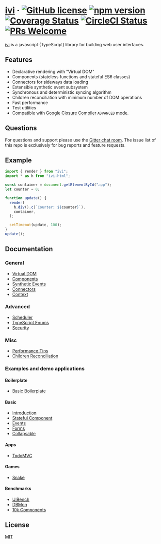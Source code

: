 # [ivi](https://github.com/ivijs/ivi) &middot; [![GitHub license](https://img.shields.io/badge/license-MIT-blue.svg)](https://github.com/ivijs/ivi/blob/master/LICENSE) [![npm version](https://img.shields.io/npm/v/ivi.svg)](https://www.npmjs.com/package/ivi) [![Coverage Status](https://coveralls.io/repos/github/ivijs/ivi/badge.svg)](https://coveralls.io/github/ivijs/ivi) [![CircleCI Status](https://circleci.com/gh/ivijs/ivi.svg?style=shield&circle-token=:circle-token)](https://circleci.com/gh/ivijs/ivi) [![PRs Welcome](https://img.shields.io/badge/PRs-welcome-brightgreen.svg)](https://github.com/ivijs/ivi)

[ivi](http://github.com/ivijs/ivi) is a javascript (TypeScript) library for building web user interfaces.

## Features

- Declarative rendering with "Virtual DOM"
- Components (stateless functions and stateful ES6 classes)
- Connectors for sideways data loading
- Extensible synthetic event subsystem
- Synchronous and deterministic syncing algorithm
- Children reconciliation with minimum number of DOM operations
- Fast performance
- Test utilities
- Compatible with [Google Closure Compiler](https://github.com/google/closure-compiler) `ADVANCED` mode.

## Questions

For questions and support please use the [Gitter chat room](https://gitter.im/ivijs/ivi). The issue list of this repo is
exclusively for bug reports and feature requests.

## Example

```js
import { render } from "ivi";
import * as h from "ivi-html";

const container = document.getElementById("app");
let counter = 0;

function update() {
  render(
    h.div().c(`Counter: ${counter}`),
    container,
  );

  setTimeout(update, 100);
}
update();
```

## Documentation

### General

- [Virtual DOM](https://github.com/ivijs/ivi/blob/master/documentation/general/virtual-dom.md)
- [Components](https://github.com/ivijs/ivi/blob/master/documentation/general/components.md)
- [Synthetic Events](https://github.com/ivijs/ivi/blob/master/documentation/general/synthetic-events.md)
- [Connectors](https://github.com/ivijs/ivi/blob/master/documentation/general/connect.md)
- [Context](https://github.com/ivijs/ivi/blob/master/documentation/general/context.md)

### Advanced

- [Scheduler](https://github.com/ivijs/ivi/blob/master/documentation/advanced/scheduler.md)
- [TypeScript Enums](https://github.com/ivijs/ivi/blob/master/documentation/advanced/typescript-enums.md)
- [Security](https://github.com/ivijs/ivi/blob/master/documentation/advanced/security.md)

### Misc

- [Performance Tips](https://github.com/ivijs/ivi/blob/master/documentation/misc/perf-tips.md)
- [Children Reconciliation](https://github.com/ivijs/ivi/blob/master/documentation/misc/children-reconciliation.md)

### Examples and demo applications

#### Boilerplate

- [Basic Boilerplate](https://github.com/ivijs/boilerplate/)

#### Basic

- [Introduction](https://github.com/ivijs/examples/tree/master/src/01_introduction/)
- [Stateful Component](https://github.com/ivijs/examples/tree/master/src/02_stateful_component/)
- [Events](https://github.com/ivijs/examples/tree/master/src/03_events/)
- [Forms](https://github.com/ivijs/examples/tree/master/src/04_forms/)
- [Collapsable](https://github.com/ivijs/examples/tree/master/src/05_collapsable/)

#### Apps

- [TodoMVC](https://github.com/ivijs/todomvc/)

#### Games

- [Snake](https://github.com/ivijs/examples/tree/master/src/games/snake/)

#### Benchmarks

- [UIBench](https://github.com/ivijs/examples/tree/master/src/benchmarks/uibench/)
- [DBMon](https://github.com/ivijs/examples/tree/master/src/benchmarks/dbmon/)
- [10k Components](https://github.com/ivijs/examples/tree/master/src/benchmarks/10k/)

## License

[MIT](http://opensource.org/licenses/MIT)
